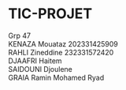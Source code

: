 # TIC-PROJET
Grp 47 <br>
KENAZA Mouataz 202331425909 <br>
RAHLI Zineddine 232331572420 <br>
DJAAFRI	Haitem <br>
SAIDOUNI	Djoulene <br>
GRAIA Ramin Mohamed Ryad

